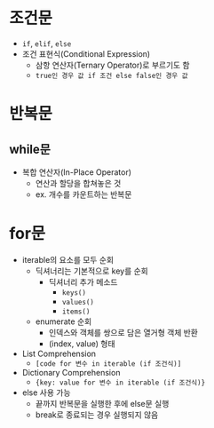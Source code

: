 # 조건문

- `if`, `elif`, `else`
- 조건 표현식(Conditional Expression)
    - 삼항 연산자(Ternary Operator)로 부르기도 함
    - `true인 경우 값 if 조건 else false인 경우 값`

# 반복문 

## while문

- 복합 연산자(In-Place Operator)
    - 연산과 할당을 합쳐놓은 것
    - ex. 개수를 카운트하는 반복문

# for문

- iterable의 요소를 모두 순회
    - 딕셔너리는 기본적으로 key를 순회
        - 딕셔너리 추가 메소드
            - `keys()`
            - `values()`
            - `items()`
    - enumerate 순회
        - 인덱스와 객체를 쌍으로 담은 열거형 객체 반환
        - (index, value) 형태
- List Comprehension
    - `[code for 변수 in iterable (if 조건식)]`
- Dictionary Comprehension
    - `{key: value for 변수 in iterable (if 조건식)}`
- else 사용 가능
    - 끝까지 반복문을 실행한 후에 else문 실행
    - break로 종료되는 경우 실행되지 않음